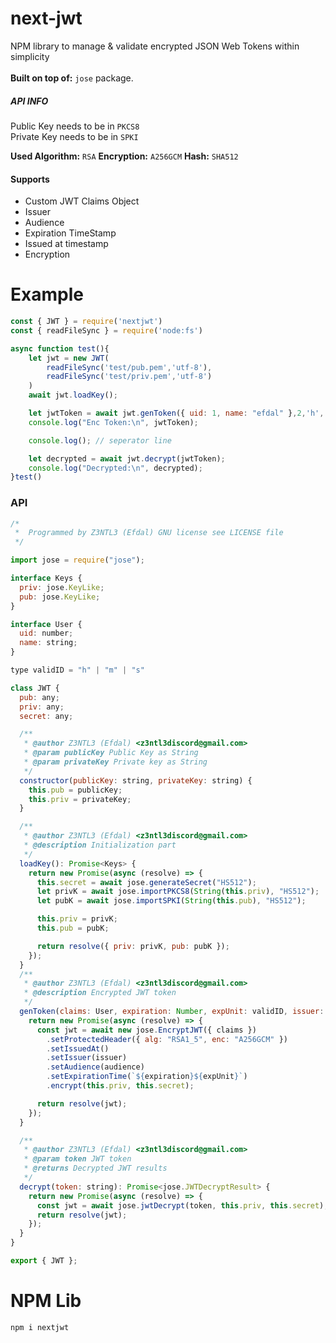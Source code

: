 # next-jwt
NPM library to manage & validate encrypted JSON Web Tokens within simplicity<br><br>
**Built on top of:** ``jose`` package.

##### API INFO
Public Key needs to be in ``PKCS8``<br>
Private Key needs to be in ``SPKI``

**Used Algorithm:** ``RSA``
**Encryption:** ``A256GCM``
**Hash:** ``SHA512``

#### Supports
- Custom JWT Claims Object
- Issuer
- Audience
- Expiration TimeStamp
- Issued at timestamp
- Encryption

# Example
```js
const { JWT } = require('nextjwt')
const { readFileSync } = require('node:fs')

async function test(){
    let jwt = new JWT(
        readFileSync('test/pub.pem','utf-8'),
        readFileSync('test/priv.pem','utf-8')
    )
    await jwt.loadKey();

    let jwtToken = await jwt.genToken({ uid: 1, name: "efdal" },2,'h','Pix4','api-access');
    console.log("Enc Token:\n", jwtToken);

    console.log(); // seperator line

    let decrypted = await jwt.decrypt(jwtToken);
    console.log("Decrypted:\n", decrypted);
}test()
```

### API
```js
/*
 *  Programmed by Z3NTL3 (Efdal) GNU license see LICENSE file
 */

import jose = require("jose");

interface Keys {
  priv: jose.KeyLike;
  pub: jose.KeyLike;
}

interface User {
  uid: number;
  name: string;
}

type validID = "h" | "m" | "s"

class JWT {
  pub: any;
  priv: any;
  secret: any;

  /**
   * @author Z3NTL3 (Efdal) <z3ntl3discord@gmail.com>
   * @param publicKey Public Key as String
   * @param privateKey Private key as String
   */
  constructor(publicKey: string, privateKey: string) {
    this.pub = publicKey;
    this.priv = privateKey;
  }

  /**
   * @author Z3NTL3 (Efdal) <z3ntl3discord@gmail.com>
   * @description Initialization part
   */
  loadKey(): Promise<Keys> {
    return new Promise(async (resolve) => {
      this.secret = await jose.generateSecret("HS512");
      let privK = await jose.importPKCS8(String(this.priv), "HS512");
      let pubK = await jose.importSPKI(String(this.pub), "HS512");

      this.priv = privK;
      this.pub = pubK;

      return resolve({ priv: privK, pub: pubK });
    });
  }
  /**
   * @author Z3NTL3 (Efdal) <z3ntl3discord@gmail.com>
   * @description Encrypted JWT token
   */
  genToken(claims: User, expiration: Number, expUnit: validID, issuer: string, audience: string): Promise<string> {
    return new Promise(async (resolve) => {
      const jwt = await new jose.EncryptJWT({ claims })
        .setProtectedHeader({ alg: "RSA1_5", enc: "A256GCM" })
        .setIssuedAt()
        .setIssuer(issuer)
        .setAudience(audience)
        .setExpirationTime(`${expiration}${expUnit}`)
        .encrypt(this.priv, this.secret);

      return resolve(jwt);
    });
  }

  /**
   * @author Z3NTL3 (Efdal) <z3ntl3discord@gmail.com>
   * @param token JWT token
   * @returns Decrypted JWT results
   */
  decrypt(token: string): Promise<jose.JWTDecryptResult> {
    return new Promise(async (resolve) => {
      const jwt = await jose.jwtDecrypt(token, this.priv, this.secret);
      return resolve(jwt);
    });
  }
}

export { JWT };
```
# NPM Lib
``npm i nextjwt``
